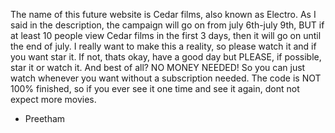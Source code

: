 The name of this future website is Cedar films, also known as Electro. As I said in the description, the campaign will go on from july 6th-july 9th, BUT if at least 10 people view Cedar films in the first 3 days, then it will go on until the end of july. I really want to make this a reality, so please watch it and if you want star it. If not, thats okay, have a good day but PLEASE, if possible, star it or watch it. And best of all? NO MONEY NEEDED! So you can just watch whenever you want without a subscription needed. The code is NOT 100% finished, so if you ever see it one time and see it again, dont not expect more movies.

- Preetham
